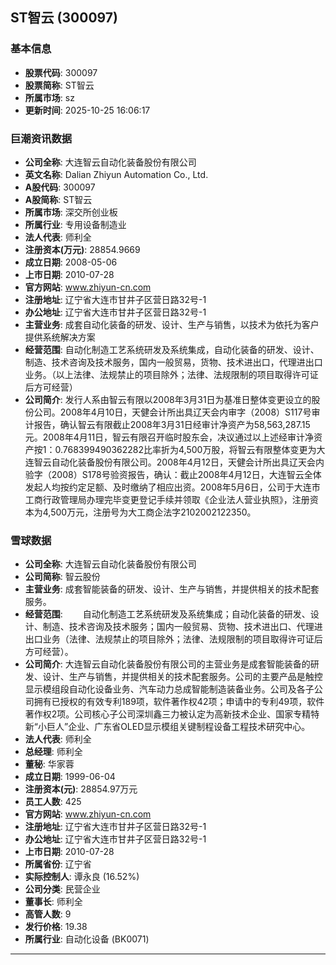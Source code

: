 ## ST智云 (300097)

### 基本信息

- **股票代码**: 300097
- **股票简称**: ST智云
- **所属市场**: sz
- **更新时间**: 2025-10-25 16:06:17

### 巨潮资讯数据

- **公司全称**: 大连智云自动化装备股份有限公司
- **英文名称**: Dalian Zhiyun Automation Co., Ltd.
- **A股代码**: 300097
- **A股简称**: ST智云
- **所属市场**: 深交所创业板
- **所属行业**: 专用设备制造业
- **法人代表**: 师利全
- **注册资本(万元)**: 28854.9669
- **成立日期**: 2008-05-06
- **上市日期**: 2010-07-28
- **官方网站**: www.zhiyun-cn.com
- **注册地址**: 辽宁省大连市甘井子区营日路32号-1
- **办公地址**: 辽宁省大连市甘井子区营日路32号-1
- **主营业务**: 成套自动化装备的研发、设计、生产与销售，以技术为依托为客户提供系统解决方案
- **经营范围**: 自动化制造工艺系统研发及系统集成，自动化装备的研发、设计、制造、技术咨询及技术服务，国内一般贸易，货物、技术进出口，代理进出口业务。（以上法律、法规禁止的项目除外；法律、法规限制的项目取得许可证后方可经营）
- **公司简介**: 发行人系由智云有限以2008年3月31日为基准日整体变更设立的股份公司。2008年4月10日，天健会计所出具辽天会内审字（2008）S117号审计报告，确认智云有限截止2008年3月31日经审计净资产为58,563,287.15元。2008年4月11日，智云有限召开临时股东会，决议通过以上述经审计净资产按1：0.768399490362282比率折为4,500万股，将智云有限整体变更为大连智云自动化装备股份有限公司。2008年4月12日，天健会计所出具辽天会内验字（2008）S178号验资报告，确认：截止2008年4月12日，大连智云全体发起人均按约定足额、及时缴纳了相应出资。2008年5月6日，公司于大连市工商行政管理局办理完毕变更登记手续并领取《企业法人营业执照》，注册资本为4,500万元，注册号为大工商企法字2102002122350。

### 雪球数据

- **公司全称**: 大连智云自动化装备股份有限公司
- **公司简称**: 智云股份
- **主营业务**: 成套智能装备的研发、设计、生产与销售，并提供相关的技术配套服务。
- **经营范围**: 　　自动化制造工艺系统研发及系统集成；自动化装备的研发、设计、制造、技术咨询及技术服务；国内一般贸易、货物、技术进出口、代理进出口业务（法律、法规禁止的项目除外；法律、法规限制的项目取得许可证后方可经营）。
- **公司简介**: 大连智云自动化装备股份有限公司的主营业务是成套智能装备的研发、设计、生产与销售，并提供相关的技术配套服务。公司的主要产品是触控显示模组段自动化设备业务、汽车动力总成智能制造装备业务。公司及各子公司拥有已授权的有效专利189项，软件著作权42项；申请中的专利49项，软件著作权2项。公司核心子公司深圳鑫三力被认定为高新技术企业、国家专精特新“小巨人”企业、广东省OLED显示模组关键制程设备工程技术研究中心。
- **法人代表**: 师利全
- **总经理**: 师利全
- **董秘**: 华家蓉
- **成立日期**: 1999-06-04
- **注册资本(元)**: 28854.97万元
- **员工人数**: 425
- **官方网站**: www.zhiyun-cn.com
- **注册地址**: 辽宁省大连市甘井子区营日路32号-1
- **办公地址**: 辽宁省大连市甘井子区营日路32号-1
- **上市日期**: 2010-07-28
- **所属省份**: 辽宁省
- **实际控制人**: 谭永良 (16.52%)
- **公司分类**: 民营企业
- **董事长**: 师利全
- **高管人数**: 9
- **发行价格**: 19.38
- **所属行业**: 自动化设备 (BK0071)

---
